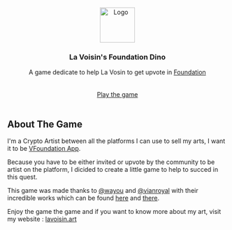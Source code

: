 <!-- PROJECT LOGO -->
<br />
<p align="center">
  <a href="https://lavoisin.art">
    <img src="https://lavoisin.art/image/https%3A%2F%2Fs3-us-west-2.amazonaws.com%2Fsecure.notion-static.com%2F23755a6b-0817-4cbd-8080-4f0c4f4076a1%2FLaVoisin.png?table=block&id=c73e0d82-2084-4aaa-be66-cbcd76a39f50&spaceId=d9f4d0e1-333a-4003-a8e2-f1cee4e6f97e&width=250&userId=&cache=v2" alt="Logo" width="80" height="80">
  </a>

  <h3 align="center">La Voisin's Foundation Dino</h3>

  <p align="center">
    A game dedicate to help La Vosin to get upvote in <a href="https://foundation.app">Foundation</a>
    <br />
    <br />
    <br />
    <a href="https://lavoisin.art/La-Voisin-s-Foundation-Dino-c2cfbc541dd24375ad0c2c91e12323d2">Play the game</a>
    <br />
    <br />
  
<!-- ABOUT THE PROJECT -->
## About The Game

I'm a Crypto Artist between all the platforms I can use to sell my arts, I want it to be <a href="https://foundation.app">VFoundation App</a>. 
  
Because you have to be either invited or upvote by the community to be artist on the platform, I dicided to create a little game to help to succed in this quest. 
  
This game was made thanks to <a href="https://github.com/wayou">@wayou</a> and <a href="https://github.com/vianroyal">@vianroyal</a> with their incredible works which can be found <a href="https://github.com/wayou/t-rex-runner">here</a> and <a href="https://github.com/vianroyal/t-rex-runner">there</a>.
  
Enjoy the game the game and if you want to know more about my art, visit my website : <a href="https://lavoisin.art">lavoisin.art</a>
